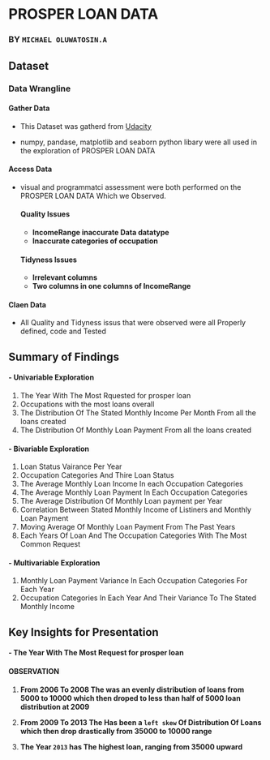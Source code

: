 # PROSPER LOAN DATA 

### BY `MICHAEL OLUWATOSIN.A`


## Dataset

### Data Wrangline

#### Gather Data

- This Dataset was gatherd from [Udacity](https://s3.amazonaws.com/udacity-hosted-downloads/ud651/prosperLoanData.csv)

- numpy, pandase, matplotlib and seaborn python libary were all used in the exploration of PROSPER LOAN DATA 
     
#### Access Data
- visual and programmatci assessment were both performed on the PROSPER LOAN DATA Which we Observed.
    
   ####  Quality Issues
    - **IncomeRange inaccurate Data datatype**
    - **Inaccurate categories of occupation**

   #### Tidyness Issues
    - **Irrelevant columns** 
    - **Two columns in one columns of IncomeRange**

#### Claen  Data
-  All Quality and Tidyness issus that were observed were all Properly defined, code and Tested

## Summary of Findings


#### - **Univariable Exploration**

1. The Year With The Most Rquested for prosper loan
2. Occupations with the most loans overall
3. The Distribution Of The Stated Monthly Income Per Month From all the loans created 
4. The Distribution Of Monthly Loan Payment From all the loans created 
 
 
#### - **Bivariable Exploration**
 1. Loan Status Vairance Per Year
 2. Occupation Categories And Thire Loan Status
 3. The Average Monthly Loan Income In each Occupation Categories
 4. The Average Monthly Loan Payment In Each Occupation Categories
 5. The Average Distribution Of Monthly Loan payment per Year
 6. Correlation Between Stated Monthly Income of Listiners and Monthly Loan Payment 
 7. Moving Average Of Monthly Loan Payment From The Past Years
 8. Each Years Of Loan And The Occupation Categories With The Most Common Request
     
     
#### - **Multivariable Exploration**
1. Monthly Loan Payment Variance In Each Occupation Categories For Each Year
2. Occupation Categories In Each Year And Their Variance To The Stated Monthly Income


## Key Insights for Presentation

#### - The Year With The Most Request for prosper loan

#### **OBSERVATION**

1. **From 2006 To 2008 The was an evenly distribution of loans from 5000 to 10000 which then droped to less than half of 5000 loan distribution at 2009** 

2. **From 2009 To 2013 The Has been a `left skew` Of Distribution Of Loans which then drop drastically from 35000 to 10000 range** 

3. **The Year `2013` has The highest loan, ranging from 35000 upward** 
















